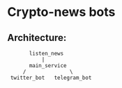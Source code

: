 # Crypto-news bots

## Architecture:
```
       listen_news
           |
       main_service
     /              \
 twitter_bot   telegram_bot
```